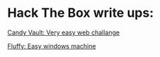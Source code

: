 
# Hack The Box write ups:

[Candy Vault: Very easy web challange](CandyVault.md)

[Fluffy: Easy windows machine](Report.md)


